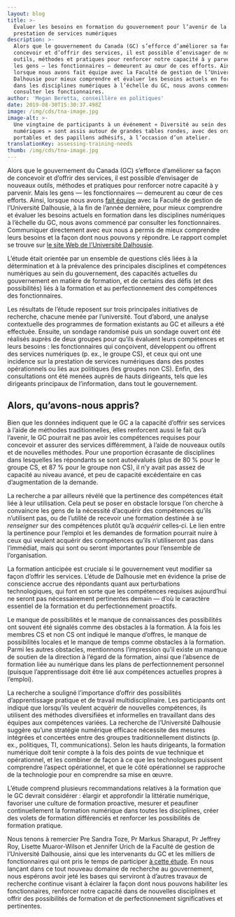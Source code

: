 ```yaml
---
layout: blog
title: >-
  Évaluer les besoins en formation du gouvernement pour l’avenir de la
  prestation de services numériques
description: >-
  Alors que le gouvernement du Canada (GC) s’efforce d’améliorer sa façon de
  concevoir et d’offrir des services, il est possible d’envisager de nouveaux
  outils, méthodes et pratiques pour renforcer notre capacité à y parvenir. Mais
  les gens — les fonctionnaires — demeurent au cœur de ces efforts. Ainsi,
  lorsque nous avons fait équipe avec la Faculté de gestion de l’Université
  Dalhousie pour mieux comprendre et évaluer les besoins actuels en formation
  dans les disciplines numériques à l’échelle du GC, nous avons commencé par
  consulter les fonctionnaires.
author: 'Megan Beretta, conseillère en politiques'
date: 2019-08-30T15:30:37.498Z
image: /img/cds/tna-image.jpg
image-alt: >-
  Une vingtaine de participants à un événement « Diversité au sein des services
  numériques » sont assis autour de grandes tables rondes, avec des ordinateurs
  portables et des papillons adhésifs, à l’occasion d’un atelier.
translationKey: assessing-training-needs
thumb: /img/cds/tna-image.jpg
---
```

Alors que le gouvernement du Canada (GC) s’efforce d’améliorer sa façon de concevoir et d’offrir des services, il est possible d’envisager de nouveaux outils, méthodes et pratiques pour renforcer notre capacité à y parvenir. Mais les gens — les fonctionnaires — demeurent au cœur de ces efforts. Ainsi, lorsque nous avons [fait équipe](/2018/11/01/chers-collègues-quelle-est-la-formation-numérique-dont-vous-avez-besoin/) avec la Faculté de gestion de l’Université Dalhousie, à la fin de l’année dernière, pour mieux comprendre et évaluer les besoins actuels en formation dans les disciplines numériques à l’échelle du GC, nous avons commencé par consulter les fonctionnaires. Communiquer directement avec eux nous a permis de mieux comprendre leurs besoins et la façon dont nous pouvons y répondre. Le rapport complet se trouve sur [le site Web de l’Université Dalhousie](https://bit.ly/2NHBVyG).

L’étude était orientée par un ensemble de questions clés liées à la détermination et à la prévalence des principales disciplines et compétences numériques au sein du gouvernement, des capacités actuelles du gouvernement en matière de formation, et de certains des défis (et des possibilités) liés à la formation et au perfectionnement des compétences des fonctionnaires. 

Les résultats de l’étude reposent sur trois principales initiatives de recherche, chacune menée par l’université. Tout d’abord, une analyse contextuelle des programmes de formation existants au GC et ailleurs a été effectuée. Ensuite, un sondage randomisé puis un sondage ouvert ont été réalisés auprès de deux groupes pour qu’ils évaluent leurs compétences et leurs besoins : les fonctionnaires qui conçoivent, développent ou offrent des services numériques (p. ex., le groupe CS), et ceux qui ont une incidence sur la prestation de services numériques dans des postes opérationnels ou liés aux politiques (les groupes non CS). Enfin, des consultations ont été menées auprès de hauts dirigeants, tels que les dirigeants principaux de l’information, dans tout le gouvernement.

## Alors, qu’avons-nous appris?


Bien que les données indiquent que le GC a la capacité d’offrir ses services à l’aide de méthodes traditionnelles, elles renforcent aussi le fait qu’à l’avenir, le GC pourrait ne pas avoir les compétences requises pour concevoir et assurer des services différemment, à l’aide de nouveaux outils et de nouvelles méthodes. Pour une proportion écrasante de disciplines dans lesquelles les répondants se sont autoévalués (plus de 80 % pour le groupe CS, et 87 % pour le groupe non CS), il n’y avait pas assez de capacité au niveau avancé, et peu de capacité excédentaire en cas d’augmentation de la demande. 

La recherche a par ailleurs révélé que la pertinence des compétences était liée à leur utilisation. Cela peut se poser en obstacle lorsque l’on cherche à convaincre les gens de la nécessité d’acquérir des compétences qu’ils n’utilisent pas, ou de l’utilité de recevoir une formation destinée à se *renseigner* sur des compétences plutôt qu’à *acquérir* celles‑ci. Le lien entre la pertinence pour l’emploi et les demandes de formation pourrait nuire à ceux qui veulent acquérir des compétences qu’ils n’utiliseront pas dans l’immédiat, mais qui sont ou seront importantes pour l’ensemble de l’organisation.

La formation anticipée est cruciale si le gouvernement veut modifier sa façon d’offrir les services. L’étude de Dalhousie met en évidence la prise de conscience accrue des répondants quant aux perturbations technologiques, qui font en sorte que les compétences requises aujourd’hui ne seront pas nécessairement pertinentes demain — d’où le caractère essentiel de la formation et du perfectionnement proactifs. 

Le manque de possibilités et le manque de connaissances des possibilités ont souvent été signalés comme des obstacles à la formation. À la fois les membres CS et non CS ont indiqué le manque d’offres, le manque de possibilités locales et le manque de temps comme obstacles à la formation. Parmi les autres obstacles, mentionnons l’impression qu’il existe un manque de soutien de la direction à l’égard de la formation, ainsi que l’absence de formation liée au numérique dans les plans de perfectionnement personnel (puisque l’apprentissage doit être lié aux compétences actuelles propres à l’emploi). 

La recherche a souligné l’importance d’offrir des possibilités d’apprentissage pratique et de travail multidisciplinaire. Les participants ont indiqué que lorsqu’ils veulent acquérir de nouvelles compétences, ils utilisent des méthodes diversifiées et informelles en travaillant dans des équipes aux compétences variées. La recherche de l’Université Dalhousie suggère qu’une stratégie numérique efficace nécessite des mesures intégrées et concertées entre des groupes traditionnellement distincts (p. ex., politiques, TI, communications). Selon les hauts dirigeants, la formation numérique doit tenir compte à la fois des points de vue technique et opérationnel, et les combiner de façon à ce que les technologues puissent comprendre l’aspect opérationnel, et que le côté opérationnel se rapproche de la technologie pour en comprendre sa mise en œuvre. 

L’étude comprend plusieurs recommandations relatives à la formation que le GC devrait considérer : élargir et approfondir la littératie numérique, favoriser une culture de formation proactive, mesurer et peaufiner continuellement la formation numérique dans toutes les disciplines, créer des volets de formation différenciés et renforcer les possibilités de formation pratique. 

Nous tenons à remercier Pre Sandra Toze, Pr Markus Sharaput, Pr Jeffrey Roy, Lisette Muaror-Wilson et Jennifer Urich de la Faculté de gestion de l’Université Dalhousie, ainsi que les intervenants du GC et les milliers de fonctionnaires qui ont pris le temps de participer [à cette étude](https://bit.ly/2NHBVyG). En nous lançant dans ce tout nouveau domaine de recherche au gouvernement, nous espérons avoir jeté les bases qui serviront à d’autres travaux de recherche continue visant à éclairer la façon dont nous pouvons habiliter les fonctionnaires, renforcer notre capacité dans de nouvelles disciplines et offrir des possibilités de formation et de perfectionnement significatives et pertinentes. 

